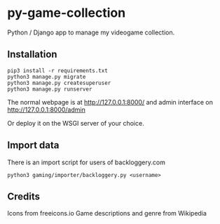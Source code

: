 # py-game-collection
Python / Django app to manage my videogame collection.

## Installation

```
pip3 install -r requirements.txt
python3 manage.py migrate
python3 manage.py createsuperuser
python3 manage.py runserver
```

The normal webpage is at http://127.0.0.1:8000/ and admin interface on http://127.0.0.1:8000/admin

Or deploy it on the WSGI server of your choice.

## Import data

There is an import script for users of backloggery.com

```
python3 gaming/importer/backloggery.py <username>
```

## Credits

Icons from freeicons.io
Game descriptions and genre from Wikipedia
